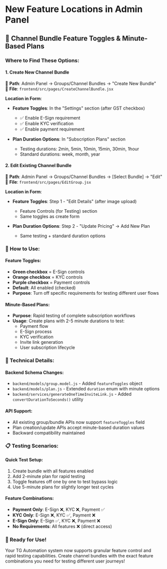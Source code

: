 # New Feature Locations in Admin Panel

## 🚀 Channel Bundle Feature Toggles & Minute-Based Plans

### Where to Find These Options:

#### 1. **Create New Channel Bundle**
📍 **Path**: Admin Panel → Groups/Channel Bundles → "Create New Bundle"  
📄 **File**: `frontend/src/pages/CreateChannelBundle.jsx`

**Location in Form**:
- **Feature Toggles**: In the "Settings" section (after GST checkbox)
  - ✅ Enable E-Sign requirement
  - ✅ Enable KYC verification  
  - ✅ Enable payment requirement

- **Plan Duration Options**: In "Subscription Plans" section
  - Testing durations: 2min, 5min, 10min, 15min, 30min, 1hour
  - Standard durations: week, month, year

#### 2. **Edit Existing Channel Bundle**
📍 **Path**: Admin Panel → Groups/Channel Bundles → [Select Bundle] → "Edit"  
📄 **File**: `frontend/src/pages/EditGroup.jsx`

**Location in Form**:
- **Feature Toggles**: Step 1 - "Edit Details" (after image upload)
  - Feature Controls (for Testing) section
  - Same toggles as create form

- **Plan Duration Options**: Step 2 - "Update Pricing" → Add New Plan
  - Same testing + standard duration options

### 🎯 How to Use:

#### **Feature Toggles**:
- **Green checkbox** = E-Sign controls
- **Orange checkbox** = KYC controls  
- **Purple checkbox** = Payment controls
- **Default**: All enabled (checked)
- **Purpose**: Turn off specific requirements for testing different user flows

#### **Minute-Based Plans**:
- **Purpose**: Rapid testing of complete subscription workflows
- **Usage**: Create plans with 2-5 minute durations to test:
  - Payment flow
  - E-Sign process
  - KYC verification
  - Invite link generation
  - User subscription lifecycle

### 🔧 Technical Details:

#### **Backend Schema Changes**:
- `backend/models/group.model.js` - Added `featureToggles` object
- `backend/models/plan.js` - Extended `duration` enum with minute options
- `backend/services/generateOneTimeInviteLink.js` - Added `convertDurationToSeconds()` utility

#### **API Support**:
- All existing group/bundle APIs now support `featureToggles` field
- Plan creation/update APIs accept minute-based duration values
- Backward compatibility maintained

### 📋 Testing Scenarios:

#### **Quick Test Setup**:
1. Create bundle with all features enabled
2. Add 2-minute plan for rapid testing
3. Toggle features off one by one to test bypass logic
4. Use 5-minute plans for slightly longer test cycles

#### **Feature Combinations**:
- **Payment Only**: E-Sign ❌, KYC ❌, Payment ✅
- **KYC Only**: E-Sign ❌, KYC ✅, Payment ❌  
- **E-Sign Only**: E-Sign ✅, KYC ❌, Payment ❌
- **No Requirements**: All features ❌ (direct access)

### 🎉 Ready for Use!
Your TG Automation system now supports granular feature control and rapid testing capabilities. Create channel bundles with the exact feature combinations you need for testing different user journeys!